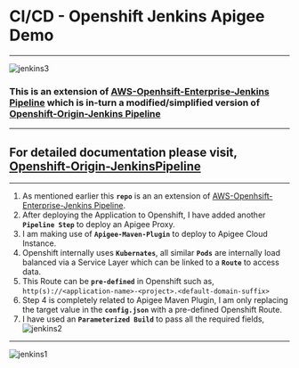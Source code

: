 # CI/CD - Openshift Jenkins Apigee Demo 
----------------------------------------
![jenkins3](https://user-images.githubusercontent.com/28925814/40500583-db81e0bc-5fa2-11e8-9604-2b4d02fe1f90.jpg)
### This is an extension of [AWS-Openhsift-Enterprise-Jenkins Pipeline](https://github.com/sidd-harth/openshift-AWS-jenkins) which is in-turn a modified/simplified version of [Openshift-Origin-Jenkins Pipeline](https://github.com/sidd-harth/openshift-jenkins)
--------------------------------------------------------------------------------------------------------------------------------------
## For detailed documentation please visit,  [Openshift-Origin-JenkinsPipeline](https://github.com/sidd-harth/openshift-jenkins)
-------------------------------------------------------------------------------------------------------------------------------

1. As mentioned earlier this **`repo`** is an an extension of [AWS-Openhsift-Enterprise-Jenkins Pipeline](https://github.com/sidd-harth/openshift-AWS-jenkins).
2. After deploying the Application to Openshift, I have added another **`Pipeline Step`** to deploy an Apigee Proxy.
3. I am making use of **`Apigee-Maven-Plugin`** to deploy to Apigee Cloud Instance.
4. Openshift internally uses **`Kubernates`**, all similar **`Pods`** are internally load balanced via a Service Layer which can be linked to a **`Route`** to access data.
5. This Route can be **`pre-defined`** in Openshift such as,
``` http(s)://<application-name>-<project>.<default-domain-suffix> ```
6. Step 4 is completely related to Apigee Maven Plugin, I am only replacing the target value in the **`config.json`** with a pre-defined Openshift Route.
7. I have used an **`Parameterized Build`** to pass all the required fields,
![jenkins2](https://user-images.githubusercontent.com/28925814/40500582-db53759c-5fa2-11e8-8ea3-fa77aea4c3a5.jpg)
----
![jenkins1](https://user-images.githubusercontent.com/28925814/40500581-db239c5a-5fa2-11e8-8c67-28fd99d31c23.jpg)
